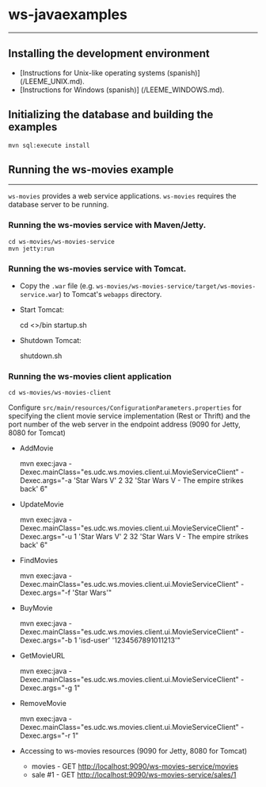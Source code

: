 # ws-javaexamples
---------------------------------------------------------------------

## Installing the development environment

- [Instructions for Unix-like operating systems (spanish)] (/LEEME_UNIX.md).
- [Instructions for Windows (spanish)] (/LEEME_WINDOWS.md).

## Initializing the database and building the examples

	mvn sql:execute install


## Running the ws-movies example
---------------------------------------------------------------------

`ws-movies` provides a web service applications. `ws-movies` requires the database 
server to be running.

### Running the ws-movies service with Maven/Jetty.

	cd ws-movies/ws-movies-service
	mvn jetty:run


### Running the ws-movies service with Tomcat.

- Copy the `.war` file (e.g. `ws-movies/ws-movies-service/target/ws-movies-service.war`) 
  to Tomcat's `webapps` directory.

- Start Tomcat:

	cd <<Tomcat home>>/bin
	startup.sh

- Shutdown Tomcat:

	shutdown.sh


### Running the ws-movies client application

	cd ws-movies/ws-movies-client

Configure `src/main/resources/ConfigurationParameters.properties`
  for specifying the client movie service implementation (Rest or Thrift) and 
  the port number of the web server in the endpoint address (9090 for Jetty, 8080
  for Tomcat)

- AddMovie

	mvn exec:java -Dexec.mainClass="es.udc.ws.movies.client.ui.MovieServiceClient" -Dexec.args="-a 'Star Wars V' 2 32 'Star Wars V - The empire strikes back' 6"
		
- UpdateMovie

	mvn exec:java -Dexec.mainClass="es.udc.ws.movies.client.ui.MovieServiceClient" -Dexec.args="-u 1 'Star Wars V' 2 32 'Star Wars V - The empire strikes back' 6"
	
- FindMovies

	mvn exec:java -Dexec.mainClass="es.udc.ws.movies.client.ui.MovieServiceClient" -Dexec.args="-f 'Star Wars'"

- BuyMovie

	mvn exec:java -Dexec.mainClass="es.udc.ws.movies.client.ui.MovieServiceClient" -Dexec.args="-b 1 'isd-user' '1234567891011213'"
		
- GetMovieURL

	mvn exec:java -Dexec.mainClass="es.udc.ws.movies.client.ui.MovieServiceClient" -Dexec.args="-g 1"

- RemoveMovie

	mvn exec:java -Dexec.mainClass="es.udc.ws.movies.client.ui.MovieServiceClient" -Dexec.args="-r 1"

- Accessing to ws-movies resources (9090 for Jetty, 8080 for Tomcat)
    - movies   - GET [http://localhost:9090/ws-movies-service/movies](http://localhost:9090/ws-movies-service/movies)
    - sale #1  - GET [http://localhost:9090/ws-movies-service/sales/1](http://localhost:9090/ws-movies-service/sales/1)